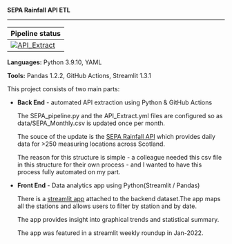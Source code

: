 **SEPA Rainfall API ETL**

---

| **Pipeline status**
|--
|[![API_Extract](https://github.com/sciDelta/API-ETL-SEPA-rainfall/actions/workflows/API_Extract.yml/badge.svg)](https://github.com/sciDelta/API-ETL-SEPA-rainfall/actions/workflows/API_Extract.yml)


**Languages:** Python 3.9.10, YAML

**Tools:** Pandas 1.2.2, GitHub Actions, Streamlit 1.3.1

This project consists of two main parts:

- **Back End** - automated API extraction using Python & GitHub Actions

    The SEPA_pipeline.py and the API_Extract.yml files are configured so as data/SEPA_Monthly.csv is updated once per month. 

    The souce of the update is the [SEPA Rainfall API](https://www2.sepa.org.uk/rainfall/DataDownload) which provides daily data for >250 measuring locations across Scotland. 

    The reason for this structure is simple - a colleague needed this csv file in this structure for their own process - and I wanted to have this process fully automated on my part. 

- **Front End** - Data analytics app using Python(Streamlit / Pandas)

    There is a [streamlit app](https://share.streamlit.io/scidelta/api-etl-sepa-rainfall/main/RainApp.py) attached to the backend dataset.The app maps all the stations and allows users to filter by station and by date. 

    The app provides insight into graphical trends and statistical summary.

    The app was featured in a streamlit weekly roundup in Jan-2022.

